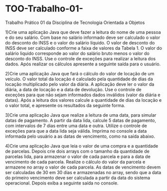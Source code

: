 # TOO-Trabalho-01-
Trabalho Prático 01 da Disciplina de Tecnologia Orientada a Objetos


1)Crie uma aplicação Java que deve fazer a leitura do nome de uma pessoa e do
seu salário. Com base no salário informado deve ser calculado o valor do
desconto do INSS e o valor do salário líquido. O valor de desconto do INSS
deve ser calculado conforme a faixa de valores da Tabela 1. O valor do salário
liquido corresponde ao valor do salário bruto menos o valor do desconto do
INSS. Use o controle de exceções para realizar a leitura dos dados. Após realizar
os cálculos apresente a seguinte saída para o usuário.

2)Crie uma aplicação Java que fará o cálculo do valor de locação de um veículo. O
valor total da locação é calculado pela quantidade de dias da locação
multiplicado pelo valor da diária. A aplicação deve ler o valor da diária, a data
de locação e a data de devolução. Use o controle de exceções para que não sejam
informados dados inválidos (valor da diária e datas). Após a leitura dos valores
calcule a quantidade de dias da locação e o valor total, e apresente os resultados
da seguinte forma.

3)Crie uma aplicação Java que realize a leitura de uma data, para simular datas de
pagamento. A partir da data lida, calcule 5 datas de pagamento, com intervalos
de 7 dias entre uma data e outra. Utilize o controle de exceções para que a data
lida seja válida. Imprima no console a data informada pelo usuário a as datas de
vencimento, como na saída abaixo.

4)Crie uma aplicação Java que leia o valor de uma compra e a quantidade de
parcelas. Depois crie dois arrays com o tamanho da quantidade de parcelas lida,
para armazenar o valor de cada parcela e para a data de vencimento de cada
parcela. Realize o cálculo do valor da parcela e armazene no array o valor de
cada parcela. As datas de vencimento devem ser calculadas de 30 em 30 dias e
armazenadas no array, sendo que a data do primeiro vencimento deve ser
calculada a partir da data do sistema operacional. Depois exiba a seguinte saída
no console.
